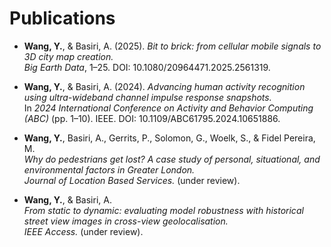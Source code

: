 
# Publications
* **Wang, Y.**, & Basiri, A. (2025). *Bit to brick: from cellular mobile signals to 3D city map creation.*  
  *Big Earth Data*, 1–25. DOI: 10.1080/20964471.2025.2561319.

* **Wang, Y.**, & Basiri, A. (2024). *Advancing human activity recognition using ultra-wideband channel impulse response snapshots.*  
  In *2024 International Conference on Activity and Behavior Computing (ABC)* (pp. 1–10). IEEE. DOI: 10.1109/ABC61795.2024.10651886.

* **Wang, Y.**, Basiri, A., Gerrits, P., Solomon, G., Woelk, S., & Fidel Pereira, M.  
  *Why do pedestrians get lost? A case study of personal, situational, and environmental factors in Greater London.*  
  *Journal of Location Based Services.* (under review).

* **Wang, Y.**, & Basiri, A.  
  *From static to dynamic: evaluating model robustness with historical street view images in cross-view geolocalisation.*  
  *IEEE Access.* (under review).

